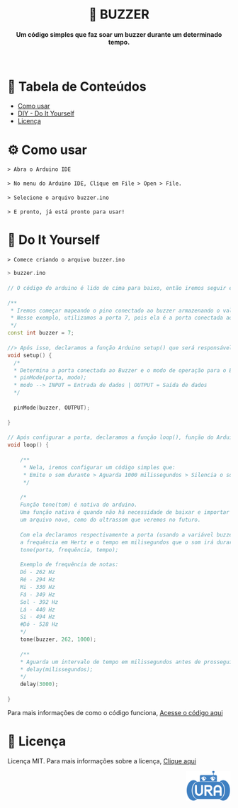 <h1 align="center">🚨 BUZZER</h1>
<h4 align="center">Um código simples que faz soar um buzzer durante um determinado tempo.</h4>
<br />

# :pushpin: Tabela de Conteúdos

- [Como usar](#gear-como-usar)
- [DIY - Do It Yourself](#construction_worker-do-it-yourself)
- [Licença](#page_facing_up-licença)

# :gear: Como usar
```shell
> Abra o Arduino IDE

> No menu do Arduino IDE, Clique em File > Open > File.

> Selecione o arquivo buzzer.ino

> E pronto, já está pronto para usar!
```

# :construction_worker: Do It Yourself
```shell
> Comece criando o arquivo buzzer.ino
```

```c++
> buzzer.ino

// O código do arduino é lido de cima para baixo, então iremos seguir esse padrão no tutorial!

/**
 * Iremos começar mapeando o pino conectado ao buzzer armazenando o valor em uma variável:
 * Nesse exemplo, utilizamos a porta 7, pois ela é a porta conectada ao buzzer.
 */
const int buzzer = 7;

//> Após isso, declaramos a função Arduino setup() que será responsável pela configuração do pino
void setup() {
  /*
  * Determina a porta conectada ao Buzzer e o modo de operação para o Buzzer.
  * pinMode(porta, modo);
  * modo --> INPUT = Entrada de dados | OUTPUT = Saída de dados
  */
  
  pinMode(buzzer, OUTPUT); 

}

// Após configurar a porta, declaramos a função loop(), função do Arduino responsável pela repetição infinita do código
void loop() {

    /**
     * Nela, iremos configurar um código simples que:
     * Emite o som durante > Aguarda 1000 milissegundos > Silencia o som > Aguarda 3000 milissegundos > retorna para o início da função.
     */

    /*
    Função tone(tom) é nativa do arduino.
    Uma função nativa é quando não há necessidade de baixar e importar
    um arquivo novo, como do ultrassom que veremos no futuro.
  
    Com ela declaramos respectivamente a porta (usando a variável buzzer),
    a frequência em Hertz e o tempo em milisegundos que o som irá durar:
    tone(porta, frequência, tempo);
    
    Exemplo de frequência de notas:
    Dó - 262 Hz
    Ré - 294 Hz
    Mi - 330 Hz
    Fá - 349 Hz
    Sol - 392 Hz
    Lá - 440 Hz
    Si - 494 Hz
    #Dó - 528 Hz
    */
    tone(buzzer, 262, 1000);
  
    /**
    * Aguarda um intervalo de tempo em milissegundos antes de prosseguir para a próxima função
    * delay(milissegundos);
    */
    delay(3000);

} 
```
Para mais informações de como o código funciona, <a href="/buzzer.ino">Acesse o código aqui</a>

# :page_facing_up: Licença
Licença MIT. Para mais informações sobre a licença, <a href="/LICENSE">Clique aqui</a>

<img src="https://github.com/umroboporaluno/.github/blob/main/profile/ura-logo.png" alt="URA Logo" width="100" align="right" />
